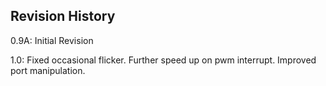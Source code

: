 Revision History
----------------

0.9A:	Initial Revision

1.0:	Fixed occasional flicker.  Further speed up on pwm interrupt.  Improved port manipulation.
